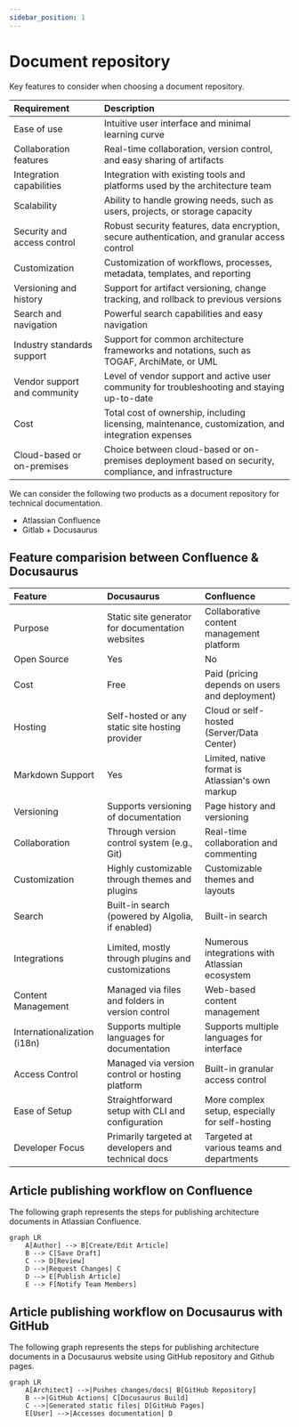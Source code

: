 ```yaml
---
sidebar_position: 1
---
```


# Document repository

Key features to consider when choosing a document repository.

| Requirement                | Description                                                                                           |
|:---------------------------|:------------------------------------------------------------------------------------------------------|
| Ease of use                | Intuitive user interface and minimal learning curve                                                   |
| Collaboration features     | Real-time collaboration, version control, and easy sharing of artifacts                               |
| Integration capabilities   | Integration with existing tools and platforms used by the architecture team                          |
| Scalability                | Ability to handle growing needs, such as users, projects, or storage capacity                         |
| Security and access control| Robust security features, data encryption, secure authentication, and granular access control         |
| Customization              | Customization of workflows, processes, metadata, templates, and reporting                             |
| Versioning and history     | Support for artifact versioning, change tracking, and rollback to previous versions                   |
| Search and navigation      | Powerful search capabilities and easy navigation                                                      |
| Industry standards support | Support for common architecture frameworks and notations, such as TOGAF, ArchiMate, or UML           |
| Vendor support and community| Level of vendor support and active user community for troubleshooting and staying up-to-date          |
| Cost                       | Total cost of ownership, including licensing, maintenance, customization, and integration expenses   |
| Cloud-based or on-premises | Choice between cloud-based or on-premises deployment based on security, compliance, and infrastructure|




We can consider the following two products as a document repository for technical documentation.

* Atlassian Confluence
* Gitlab + Docusaurus

## Feature comparision between Confluence & Docusaurus

| Feature                    | Docusaurus                                          | Confluence                                      |
|:---------------------------|:----------------------------------------------------|:------------------------------------------------|
| Purpose                    | Static site generator for documentation websites    | Collaborative content management platform      |
| Open Source                | Yes                                                 | No                                              |
| Cost                       | Free                                                | Paid (pricing depends on users and deployment)  |
| Hosting                    | Self-hosted or any static site hosting provider     | Cloud or self-hosted (Server/Data Center)      |
| Markdown Support           | Yes                                                 | Limited, native format is Atlassian's own markup|
| Versioning                 | Supports versioning of documentation                | Page history and versioning                     |
| Collaboration              | Through version control system (e.g., Git)          | Real-time collaboration and commenting          |
| Customization              | Highly customizable through themes and plugins      | Customizable themes and layouts                 |
| Search                     | Built-in search (powered by Algolia, if enabled)    | Built-in search                                 |
| Integrations               | Limited, mostly through plugins and customizations  | Numerous integrations with Atlassian ecosystem  |
| Content Management         | Managed via files and folders in version control    | Web-based content management                    |
| Internationalization (i18n)| Supports multiple languages for documentation       | Supports multiple languages for interface       |
| Access Control             | Managed via version control or hosting platform     | Built-in granular access control                |
| Ease of Setup              | Straightforward setup with CLI and configuration    | More complex setup, especially for self-hosting |
| Developer Focus            | Primarily targeted at developers and technical docs | Targeted at various teams and departments       |

## Article publishing workflow on Confluence

The following graph represents the steps for publishing architecture documents in Atlassian Confluence.

```mermaid
graph LR
    A[Author] --> B[Create/Edit Article]
    B --> C[Save Draft]
    C --> D[Review]
    D -->|Request Changes| C
    D --> E[Publish Article]
    E --> F[Notify Team Members]
```


## Article publishing workflow on Docusaurus with GitHub

The following graph represents the steps for publishing architecture documents in a Docusaurus website using GitHub repository and Github pages.

```mermaid
graph LR
    A[Architect] -->|Pushes changes/docs| B[GitHub Repository]
    B -->|GitHub Actions| C[Docusaurus Build]
    C -->|Generated static files| D[GitHub Pages]
    E[User] -->|Accesses documentation| D
```
